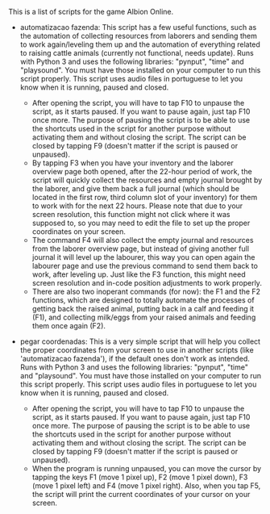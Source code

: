 
This is a list of scripts for the game Albion Online.

 - automatizacao fazenda: This script has a few useful functions, such as the automation of collecting resources from laborers and sending them to work again/leveling them up and the automation of everything related to raising cattle animals (currently not functional, needs update). Runs with Python 3 and uses the following libraries: "pynput", "time" and "playsound". You must have those installed on your computer to run this script properly. This script uses audio files in portuguese to let you know when it is running, paused and closed.
	 - After opening the script, you will have to tap F10 to unpause the script, as it starts paused. If you want to pause again, just tap F10 once more. The purpose of pausing the script is to be able to use the shortcuts used in the script for another purpose without activating them and without closing the script. The script can be closed by tapping F9 (doesn't matter if the script is paused or unpaused).
	 - By tapping F3 when you have your inventory and the laborer overview page both opened, after the 22-hour period of work, the script will quickly collect the resources and empty journal brought by the laborer, and give them back a full journal (which should be located in the first row, third column slot of your inventory) for them to work with for the next 22 hours. Please note that due to your screen resolution, this function might not click where it was supposed to, so you may need to edit the file to set up the proper coordinates on your screen.
	 - The command F4 will also collect the empty journal and resources from the laborer overview page, but instead of giving another full journal it will level up the labourer, this way you can open again the labourer page and use the previous command to send them back to work, after leveling up. Just like the F3 function, this might need screen resolution and in-code position adjustments to work properly.
	 - There are also two inoperant commands (for now): the F1 and the F2 functions, which are designed to totally automate the processes of getting back the raised animal, putting back in a calf and feeding it (F1), and collecting milk/eggs from your raised animals and feeding them once again (F2).

 - pegar coordenadas: This is a very simple script that will help you collect the proper coordinates from your screen to use in another scripts (like 'automatizacao fazenda'), if the default ones don't work as intended. Runs with Python 3 and uses the following libraries: "pynput", "time" and "playsound". You must have those installed on your computer to run this script properly. This script uses audio files in portuguese to let you know when it is running, paused and closed.
     - After opening the script, you will have to tap F10 to unpause the script, as it starts paused. If you want to pause again, just tap F10 once more. The purpose of pausing the script is to be able to use the shortcuts used in the script for another purpose without activating them and without closing the script. The script can be closed by tapping F9 (doesn't matter if the script is paused or unpaused).
     - When the program is running unpaused, you can move the cursor by tapping the keys F1 (move 1 pixel up), F2 (move 1 pixel down), F3 (move 1 pixel left) and F4 (move 1 pixel right). Also, when you tap F5, the script will print the current coordinates of your cursor on your screen.